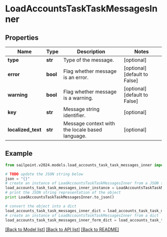 # LoadAccountsTaskTaskMessagesInner


## Properties

Name | Type | Description | Notes
------------ | ------------- | ------------- | -------------
**type** | **str** | Type of the message. | [optional] 
**error** | **bool** | Flag whether message is an error. | [optional] [default to False]
**warning** | **bool** | Flag whether message is a warning. | [optional] [default to False]
**key** | **str** | Message string identifier. | [optional] 
**localized_text** | **str** | Message context with the locale based language. | [optional] 

## Example

```python
from sailpoint.v2024.models.load_accounts_task_task_messages_inner import LoadAccountsTaskTaskMessagesInner

# TODO update the JSON string below
json = "{}"
# create an instance of LoadAccountsTaskTaskMessagesInner from a JSON string
load_accounts_task_task_messages_inner_instance = LoadAccountsTaskTaskMessagesInner.from_json(json)
# print the JSON string representation of the object
print LoadAccountsTaskTaskMessagesInner.to_json()

# convert the object into a dict
load_accounts_task_task_messages_inner_dict = load_accounts_task_task_messages_inner_instance.to_dict()
# create an instance of LoadAccountsTaskTaskMessagesInner from a dict
load_accounts_task_task_messages_inner_form_dict = load_accounts_task_task_messages_inner.from_dict(load_accounts_task_task_messages_inner_dict)
```
[[Back to Model list]](../README.md#documentation-for-models) [[Back to API list]](../README.md#documentation-for-api-endpoints) [[Back to README]](../README.md)


